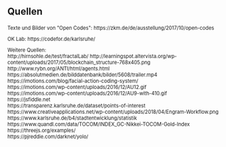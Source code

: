 ## Quellen

<div style="font-size:0.8em; text-align:left;">
Texte und Bilder von "Open Codes": https://zkm.de/de/ausstellung/2017/10/open-codes
<p>
OK Lab: https://codefor.de/karlsruhe/
</p>
<p>
Weitere Quellen:
<br>
http://hirnsohle.de/test/fractalLab/
http://learningspot.altervista.org/wp-content/uploads/2017/05/blockchain_structure-768x405.png
<br>
http://www.rybn.org/ANTI/html/agents.html
<br>
https://absolutmedien.de/bilddatenbank/bilder/5608/trailer.mp4
<br>
https://imotions.com/blog/facial-action-coding-system/
<br>
https://imotions.com/wp-content/uploads/2016/12/AU12.gif
<br>
https://imotions.com/wp-content/uploads/2016/12/AU9-with-410.gif
<br>
https://jsfiddle.net
<br>
https://transparenz.karlsruhe.de/dataset/points-of-interest
<br>
https://www.creativeapplications.net/wp-content/uploads/2018/04/Engram-Workflow.png
<br>
https://www.karlsruhe.de/b4/stadtentwicklung/statistik
<br>
https://www.quandl.com/data/TOCOM/INDEX_GC-Nikkei-TOCOM-Gold-Index
<br>
https://threejs.org/examples/
<br>
https://pjreddie.com/darknet/yolo/
</p>
</div>
